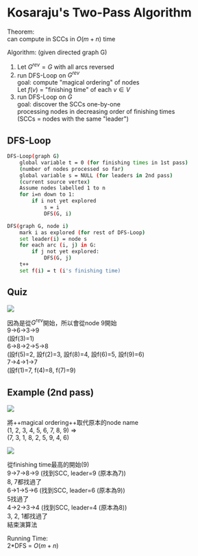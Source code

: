 # Kosaraju's Two-Pass Algorithm
Theorem:  
can compute in SCCs in $O(m+n)$ time

Algorithm: (given directed graph G)
1. Let $G^{rev} = G$ with all arcs reversed
2. run DFS-Loop on $G^{rev}$  
    goal: compute "magical ordering" of nodes  
    Let $f(v)$ = "finishing time" of each $v \in V$
3. run DFS-Loop on $G$  
    goal: discover the SCCs one-by-one  
    processing nodes in decreasing order of finishing times  
    (SCCs = nodes with the same "leader")
    
## DFS-Loop
```bash
DFS-Loop(graph G)
    global variable t = 0 (for finishing times in 1st pass)
    (number of nodes processed so far)
    global variable s = NULL (for leaders in 2nd pass)
    (current source vertex)
    Assume nodes labelled 1 to n
    for i=n down to 1:
        if i not yet explored
            s = i
            DFS(G, i)
```
```bash
DFS(graph G, node i)
    mark i as explored (for rest of DFS-Loop)
    set leader(i) = node s
    for each arc (i, j) in G:
        if j not yet explored:
            DFS(G, j)
    t++
    set f(i) = t (i's finishing time)
```

## Quiz
![](https://i.imgur.com/oog1nxa.png)

因為是從$G^{rev}$開始，所以會從node 9開始  
9->6->3->9  
(設f(3)=1)  
6->8->2->5->8  
(設f(5)=2, 設f(2)=3, 設f(8)=4, 設f(6)=5, 設f(9)=6)  
7->4->1->7  
(設f(1)=7, f(4)=8, f(7)=9)

## Example (2nd pass)
![](https://i.imgur.com/SfquRen.png)

將++magical ordering++取代原本的node name  
(1, 2, 3, 4, 5, 6, 7, 8, 9) =>  
(7, 3, 1, 8, 2, 5, 9, 4, 6)

![](https://i.imgur.com/jk3YtEa.png)

從finishing time最高的開始(9)  
9->7->8->9 (找到SCC, leader=9 (原本為7))  
8, 7都找過了  
6->1->5->6 (找到SCC, leader=6 (原本為9))  
5找過了  
4->2->3->4 (找到SCC, leader=4 (原本為8))  
3, 2, 1都找過了  
結束演算法

Running Time:  
2*DFS = $O(m+n)$

